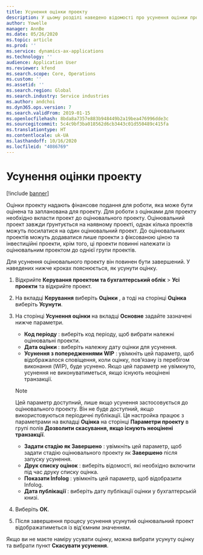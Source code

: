 ```yaml
---
title: Усунення оцінки проекту
description: У цьому розділі наведено відомості про усунення оцінки проекту після його завершення.
author: Yowelle
manager: AnnBe
ms.date: 05/26/2020
ms.topic: article
ms.prod: ''
ms.service: dynamics-ax-applications
ms.technology: ''
audience: Application User
ms.reviewer: kfend
ms.search.scope: Core, Operations
ms.custom: ''
ms.assetid: ''
ms.search.region: Global
ms.search.industry: Service industries
ms.author: andchoi
ms.dyn365.ops.version: 7
ms.search.validFrom: 2019-01-15
ms.openlocfilehash: 8bda8a7357e883b948449b2a19bea476996dde3c
ms.sourcegitcommit: 5c4c9bf3ba018562d6cb3443c01d550489c415fa
ms.translationtype: HT
ms.contentlocale: uk-UA
ms.lasthandoff: 10/16/2020
ms.locfileid: "4086769"
---
```

# <a name="eliminate-a-project-estimate"></a>Усунення оцінки проекту

[!include [banner](../includes/banner.md)]

Оцінки проекту надають фінансове подання для роботи, яка може бути оцінена та запланована для проекту. Для роботи з оцінками для проекту необхідно вкласти проект до оцінювального проекту. Оцінювальний проект завжди ґрунтується на наявному проекті, однак кілька проектів можуть посилатися на один оцінювальний проект. До оцінювальних проектів можуть додаватися лише проекти з фіксованою ціною та інвестиційні проекти, крім того, ці проекти повинні належати із оцінювальним проектом до однієї групи проектів.

Для усунення оцінювального проекту він повинен бути завершений. У наведених нижче кроках пояснюється, як усунути оцінку.

1. Відкрийте **Керування проектом та бухгалтерський облік** > **Усі проекти** та відкрийте проект. 
2. На вкладці **Керування** виберіть **Оцінки** , а тоді на сторінці **Оцінка** виберіть **Усунути**.
3. На сторінці **Усунення оцінки** на вкладці **Основне** задайте зазначені нижче параметри.

   - **Код періоду** : виберіть код періоду, щоб вибрати належні оцінювальні проекти. 
   - **Дата оцінки** : виберіть належну дату оцінки для усунення.
   - **Усунення з попередженнями WIP** : увімкніть цей параметр, щоб відображалося сповіщення, коли оцінку, пов’язану із перебігом виконання (WIP), буде усунено. Якщо цей параметр не увімкнуто, усунення не виконуватиметься, якщо існують неоцінені транзакції. 
   > [!NOTE]
   > Цей параметр доступний, лише якщо усунення застосовується до оцінювального проекту. Він не буде доступний, якщо використовуються періодичні публікації. Ця настройка працює з параметрами на вкладці **Оцінка** на сторінці **Параметри проекту** в групі полів **Дозволити скасування, якщо існують неоцінені транзакції**.
   - **Задати стадію як Завершено** : увімкніть цей параметр, щоб задати стадію оцінювального проекту як **Завершено** після запуску усунення.
   - **Друк списку оцінок** : виберіть відомості, які необхідно включити під час друку списку оцінка.
   - **Показати Infolog** : увімкніть цей параметр, щоб відобразити Infolog.
   - **Дата публікації** : виберіть дату публікації оцінки у бухгалтерській книзі.

4.  Виберіть **ОК**.
5. Після завершення процесу усунення усунутий оцінювальний проект відображатиметься із від'ємним значенням. 

Якщо ви не маєте наміру усувати оцінку, можна вибрати усунуту оцінку та вибрати пункт **Скасувати усунення**.   
